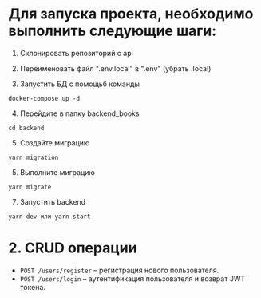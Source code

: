 # Для запуска проекта, необходимо выполнить следующие шаги:

1. Склонировать репозиторий с api

2. Переименовать файл ".env.local" в ".env" (убрать .local)

3. Запустить БД с помощьб команды 
```
docker-compose up -d
```

4. Перейдите в папку backend_books
```
cd backend
```

5. Создайте миграцию
```
yarn migration
```

5. Выполните миграцию
```
yarn migrate
```

7. Запустить backend 
```
yarn dev или yarn start
```

# 2. CRUD операции 

- `POST /users/register` – регистрация нового пользователя.
- `POST /users/login` – аутентификация пользователя и возврат JWT токена.
